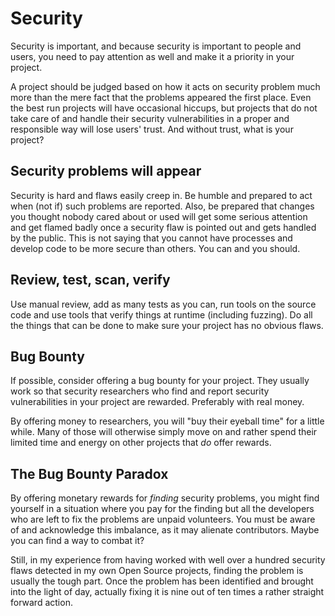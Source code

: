# Security

Security is important, and because security is important to people and users,
you need to pay attention as well and make it a priority in your project.

A project should be judged based on how it acts on security problem much more
than the mere fact that the problems appeared the first place. Even the best
run projects will have occasional hiccups, but projects that do not take care
of and handle their security vulnerabilities in a proper and responsible way
will lose users' trust. And without trust, what is your project?

## Security problems will appear

Security is hard and flaws easily creep in. Be humble and prepared to act when
(not if) such problems are reported. Also, be prepared that changes you
thought nobody cared about or used will get some serious attention and get
flamed badly once a security flaw is pointed out and gets handled by the
public. This is not saying that you cannot have processes and develop code to
be more secure than others. You can and you should.

## Review, test, scan, verify

Use manual review, add as many tests as you can, run tools on the source code
and use tools that verify things at runtime (including fuzzing). Do all the
things that can be done to make sure your project has no obvious flaws.

## Bug Bounty

If possible, consider offering a bug bounty for your project. They usually
work so that security researchers who find and report security vulnerabilities
in your project are rewarded. Preferably with real money.

By offering money to researchers, you will "buy their eyeball time" for a
little while. Many of those will otherwise simply move on and rather spend
their limited time and energy on other projects that *do* offer rewards.

## The Bug Bounty Paradox

By offering monetary rewards for *finding* security problems, you might find
yourself in a situation where you pay for the finding but all the developers
who are left to fix the problems are unpaid volunteers. You must be aware of
and acknowledge this imbalance, as it may alienate contributors. Maybe you can
find a way to combat it?

Still, in my experience from having worked with well over a hundred security
flaws detected in my own Open Source projects, finding the problem is usually
the tough part. Once the problem has been identified and brought into the
light of day, actually fixing it is nine out of ten times a rather straight
forward action.
